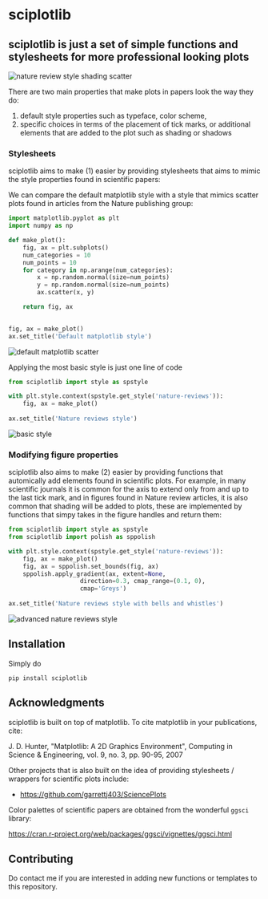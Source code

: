 # sciplotlib


## sciplotlib is just a set of simple functions and stylesheets for more professional looking plots 

![nature review style shading scatter](./figures/nature-review-style-shading.svg)

There are two main properties that make plots in papers look the way they do: 

 1. default style properties such as typeface, color scheme, 
 2. specific choices in terms of the placement of tick marks, or additional elements that are added to the plot such as shading or shadows 
 
 
### Stylesheets

sciplotlib aims to make (1) easier by providing stylesheets that aims to mimic the style properties found in scientific papers: 


We can compare the default matplotlib style with a style that mimics scatter plots found in articles from the Nature publishing group:

```python
import matplotlib.pyplot as plt
import numpy as np

def make_plot():
    fig, ax = plt.subplots()
    num_categories = 10
    num_points = 10
    for category in np.arange(num_categories):
        x = np.random.normal(size=num_points)
        y = np.random.normal(size=num_points)
        ax.scatter(x, y)

    return fig, ax
	

fig, ax = make_plot()
ax.set_title('Default matplotlib style')

```


![default matplotlib scatter](./figures/default_matplotlib_scatter.png)


Applying the most basic style is just one line of code 

```python 
from sciplotlib import style as spstyle

with plt.style.context(spstyle.get_style('nature-reviews')):
    fig, ax = make_plot()
    
ax.set_title('Nature reviews style')
```


![basic style](./figures/basic_nature_reviews_scatter.png)


### Modifying figure properties 

sciplotlib also aims to make (2) easier by providing functions that automically add elements found in scientific plots. For example, in many scientific journals it is common for the axis to extend only from and up to the last tick mark, and in figures found in Nature review articles, it is also common that shading will be added to plots, these are implemented by functions that simpy takes in the figure handles and return them:

```python 
from sciplotlib import style as spstyle
from sciplotlib import polish as sppolish

with plt.style.context(spstyle.get_style('nature-reviews')):
    fig, ax = make_plot()
    fig, ax = sppolish.set_bounds(fig, ax)
    sppolish.apply_gradient(ax, extent=None, 
                    direction=0.3, cmap_range=(0.1, 0),
                    cmap='Greys')
    
ax.set_title('Nature reviews style with bells and whistles')
```



![advanced nature reviews style](./figures/full_nature_reviews_scatter.png)





## Installation 

Simply do 

`pip install sciplotlib`


## Acknowledgments

sciplotlib is built on top of matplotlib. To cite matplotlib in your publications, cite:

J. D. Hunter, "Matplotlib: A 2D Graphics Environment", Computing in Science & Engineering, vol. 9, no. 3, pp. 90-95, 2007

Other projects that is also built on the idea of providing stylesheets / wrappers for scientific plots include: 

 - https://github.com/garrettj403/SciencePlots
 
Color palettes of scientific papers are obtained from the wonderful `ggsci` library:

https://cran.r-project.org/web/packages/ggsci/vignettes/ggsci.html

## Contributing 

Do contact me if you are interested in adding new functions or templates to this repository.





